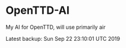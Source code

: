 # OpenTTD-AI
My AI for OpenTTD, will use primarily air

Latest backup: Sun Sep 22 23:10:01 UTC 2019
